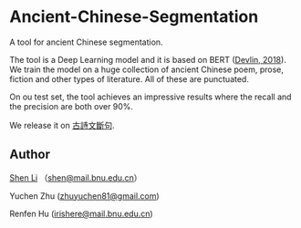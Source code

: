 # Ancient-Chinese-Segmentation
A tool for ancient Chinese segmentation.

The tool is a Deep Learning model and it is based on BERT ([Devlin, 2018](https://arxiv.org/abs/1810.04805)).
We train the model on a huge collection of ancient Chinese poem, prose, fiction and other types of literature.
All of these are punctuated.

On ou test set, the tool achieves an impressive results where the recall and the precision are both over 90%.

We release it on [古詩文斷句](http://seg.shenshen.wiki).

## Author
[Shen Li](https://shenshen.wiki) （shen@mail.bnu.edu.cn）

Yuchen Zhu (zhuyuchen81@gmail.com)

Renfen Hu (irishere@mail.bnu.edu.cn)
